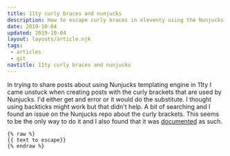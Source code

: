 ```yaml
---
title: 11ty curly braces and nunjucks
description: How to escape curly braces in eleventy using the Nunjucks templating engine
date: 2019-10-04
updated: 2019-10-04
layout: layouts/article.njk
tags: 
 - articles
 - git
navtitle: 11ty curly braces and nunjucks
---
```

In trying to share posts about using Nunjucks templating engine in 11ty I came unstuck when creating posts with the curly brackets that are used by Nunjucks. I'd either get and error or it would do the substitute.
I thought using backticks might work but that didn't help. A bit of searching and I found an issue on the Nunjucks repo about the curly brackets. This seems to be the only way to do it and I also found that it was [documented](https://mozilla.github.io/nunjucks/templating.html#raw) as such.

```
{% raw %}
{{ text to escape}}
{% endraw %}
```
